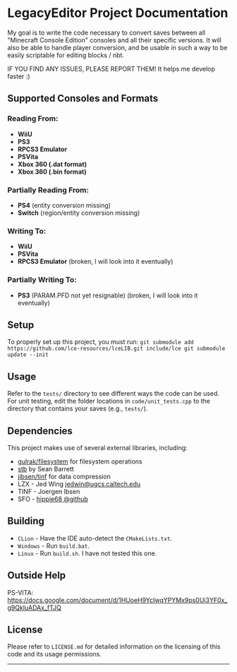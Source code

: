 # LegacyEditor Project Documentation

My goal is to write the code necessary to convert saves between
all "Minecraft Console Edition" consoles and all their specific versions. It will also be able to handle
player conversion, and be usable in such a way to be easily scriptable
for editing blocks / nbt.

IF YOU FIND ANY ISSUES, PLEASE REPORT THEM! It helps me develop faster :)

## Supported Consoles and Formats

### Reading From:
- **WiiU**
- **PS3**
- **RPCS3 Emulator**
- **PSVita**
- **Xbox 360 (.dat format)**
- **Xbox 360 (.bin format)**

### Partially Reading From:
- **PS4** (entity conversion missing)
- **Switch** (region/entity conversion missing)

### Writing To:
- **WiiU**
- **PSVita**
- **RPCS3 Emulator** (broken, I will look into it eventually)

### Partially Writing To:
- **PS3** (PARAM.PFD not yet resignable) (broken, I will look into it eventually)

## Setup

To properly set up this project, you must run:
``
git submodule add https://github.com/lce-resources/lceLIB.git include/lce
git submodule update --init
``

## Usage

Refer to the `tests/` directory to see different ways the code can be used.
For unit testing, edit the folder locations in `code/unit_tests.cpp` to the directory that contains your saves (e.g., `tests/`).

## Dependencies

This project makes use of several external libraries, including:
- [gulrak/filesystem](https://github.com/gulrak/filesystem) for filesystem operations
- [stb](http://nothings.org/stb) by Sean Barrett
- [jibsen/tinf](https://github.com/jibsen/tinf) for data compression
- LZX - Jed Wing <jedwin@ugcs.caltech.edu>
- TINF - Joergen Ibsen
- SFO - [hippie68 @github](https://github.com/hippie68/sfo)

## Building

- ``CLion`` - Have the IDE auto-detect the ``CMakeLists.txt``.
- ``Windows`` - Run ``build.bat``.
- ``Linux`` - Run ``build.sh``. I have not tested this one.

## Outside Help

PS-VITA: https://docs.google.com/document/d/1HUoeH9YcIwqYPYMx9ps0Ui3YF0x_g9QkluADAx_fTJQ

## License

Please refer to `LICENSE.md` for detailed information on the licensing of this code and its usage permissions.

---
